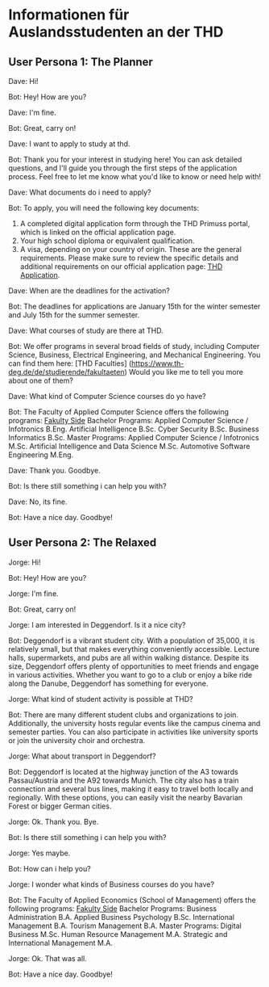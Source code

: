 # Informationen für Auslandsstudenten an der THD

## User Persona 1: The Planner

Dave: Hi!

Bot: Hey! How are you?

Dave: I'm fine.

Bot: Great, carry on!

Dave: I want to apply to study at thd.

Bot: Thank you for your interest in studying here! You can ask detailed questions, and I'll guide you through the first steps of the application process. Feel free to let me know what you'd like to know or need help with!

Dave: What documents do i need to apply?

Bot: To apply, you will need the following key documents:
1. A completed digital application form through the THD Primuss portal, which is linked on the 
  official application page.
2. Your high school diploma or equivalent qualification.
3. A visa, depending on your country of origin.
These are the general requirements. Please make sure to review the specific details and additional 
requirements on our official application page: 
[THD Application](https://www.th-deg.de/bewerbung).

Dave: When are the deadlines for the activation? 

Bot: The deadlines for applications are January 15th for the winter semester and July 15th for the summer semester.

Dave: What courses of study are there at THD.

Bot: We offer programs in several broad fields of study, including Computer Science, Business, 
Electrical Engineering, and Mechanical Engineering. 
You can find them here: [THD Faculties] (https://www.th-deg.de/de/studierende/fakultaeten)
Would you like me to tell you more about one of them?

Dave: What kind of Computer Science courses do yo have?

Bot: The Faculty of Applied Computer Science offers the following programs:
[Fakulty Side](https://www.th-deg.de/ai)
Bachelor Programs:
  Applied Computer Science / Infotronics B.Eng.
  Artificial Intelligence B.Sc.
  Cyber Security B.Sc.
  Business Informatics B.Sc. 
Master Programs:
  Applied Computer Science / Infotronics M.Sc.
  Artificial Intelligence and Data Science M.Sc.
  Automotive Software Engineering M.Eng.

Dave: Thank you. Goodbye.

Bot: Is there still something i can help you with?

Dave: No, its fine.

Bot: Have a nice day. Goodbye!

## User Persona 2: The Relaxed

Jorge: Hi!

Bot: Hey! How are you?

Jorge: I'm fine.

Bot: Great, carry on!

Jorge: I am interested in Deggendorf. Is it a nice city?

Bot: Deggendorf is a vibrant student city. With a population of 35,000, it is relatively small, but that makes everything conveniently accessible. 
Lecture halls, supermarkets, and pubs are all within walking distance. Despite its size, Deggendorf offers plenty of opportunities to meet friends 
and engage in various activities. Whether you want to go to a club or enjoy a bike ride along the Danube, Deggendorf has something for everyone.

Jorge: What kind of student activity is possible at THD?

Bot: There are many different student clubs and organizations to join. Additionally, the university 
hosts regular events like the campus cinema and semester parties. You can also participate in 
activities like university sports or join the university choir and orchestra.

Jorge: What about transport in Deggendorf?

Bot: Deggendorf is located at the highway junction of the A3 towards Passau/Austria and the A92 
towards Munich. The city also has a train connection and several bus lines, making it easy 
to travel both locally and regionally. With these options, you can easily visit the nearby 
Bavarian Forest or bigger German cities.

Jorge: Ok. Thank you. Bye.

Bot: Is there still something i can help you with?

Jorge: Yes maybe.

Bot: How can i help you?

Jorge: I wonder what kinds of Business courses do you have?

Bot: The Faculty of Applied Economics (School of Management) offers the following programs:
[Fakulty Side](https://www.th-deg.de/aww)
Bachelor Programs:
  Business Administration B.A.
  Applied Business Psychology B.Sc.
  International Management B.A.
  Tourism Management B.A.
Master Programs:
  Digital Business M.Sc.
  Human Resource Management M.A.
  Strategic and International Management M.A.

  Jorge: Ok. That was all. 

  Bot: Have a nice day. Goodbye!